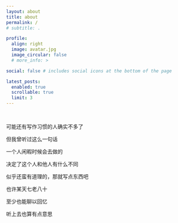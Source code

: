 ```yaml
---
layout: about
title: about
permalink: /
# subtitle: .

profile:
  align: right
  image: avatar.jpg
  image_circular: false
  # more_info: >

social: false # includes social icons at the bottom of the page

latest_posts:
  enabled: true
  scrollable: true
  limit: 3
---
```


<br>
<p>可能还有写作习惯的人确实不多了</p>
<p>但我曾听过这么一句话</p>
<p>一个人闲暇时候会去做的</p>
<p>决定了这个人和他人有什么不同</p>
<p>似乎还蛮有道理的，那就写点东西吧</p>
<p>也许某天七老八十</p>
<p>至少也能聊以回忆</p>
<p>听上去也算有点意思</p>
<br>

